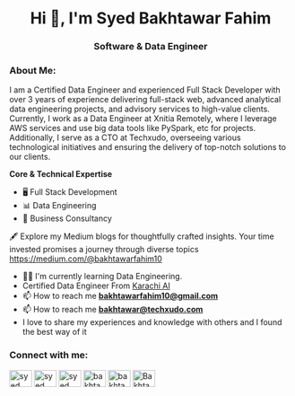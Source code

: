 <h1 align="center">Hi 👋, I'm Syed Bakhtawar Fahim</h1>
<h3 align="center">Software & Data Engineer</h3>

<!--  
<p align="left"> <img src="https://komarev.com/ghpvc/?username=syed-bakhtawar-fahim&label=Profile%20views&color=0e75b6&style=flat" alt="syed-bakhtawar-fahim" /> </p>

<p align="left"> <img src="https://firebasestorage.googleapis.com/v0/b/reactaideveloper.appspot.com/o/Syed%20bakhtawar%20fahim%20(1).png?alt=media&token=04922c91-9170-4eb0-b487-2e9cfcaab0c4" /> </p>

-->

<h3 align="left">About Me:</h3>
<p align="left">I am a Certified Data Engineer and experienced Full Stack Developer with over 3 years of experience delivering full-stack web, advanced analytical data engineering projects, and advisory services to high-value clients. 
Currently, I work as a Data Engineer at Xnitia Remotely, where I leverage AWS services and use big data tools like PySpark, etc for projects. 
Additionally, I serve as a CTO at Techxudo, overseeing various technological initiatives and ensuring the delivery of top-notch solutions to our clients. 

<strong>Core & Technical Expertise</strong>
- 🖥️ Full Stack Development
- 📊 Data Engineering
- 💼 Business Consultancy


🖋️ Explore my Medium blogs for thoughtfully crafted insights. Your time invested promises a journey through diverse topics
https://medium.com/@bakhtawarfahim10</p>
<!-- <p align="left"> <a href="https://github.com/ryo-ma/github-profile-trophy"><img src="https://github-profile-trophy.vercel.app/?username=syed-bakhtawar-fahim" alt="syed-bakhtawar-fahim" /></a> </p> -->

<!-- <p align="left"> <a href="https://twitter.com/syed bakhtawar fahim" target="blank"><img src="https://img.shields.io/twitter/follow/syed bakhtawar fahim?logo=twitter&style=for-the-badge" alt="syed bakhtawar fahim" /></a> </p> -->

<!-- - 👨‍💻 All of my projects are available at [https://xnitia-team.netlify.app/](https://xnitia-team.netlify.app/) -->
- 👨‍💻 I'm currently learning Data Engineering.
- Certified Data Engineer From <a href = "https://www.karachidotai.com/" target="blank">Karachi AI</a> 
- 📫 How to reach me **bakhtawarfahim10@gmail.com**
- 📫 How to reach me **bakhtawar@techxudo.com**
- I love to share my experiences and knowledge with others and I found the best way of it

<h3 align="left">Connect with me:</h3>
<p align="left">
<a href="https://twitter.com/syed bakhtawar fahim" target="blank"><img align="center" src="https://raw.githubusercontent.com/rahuldkjain/github-profile-readme-generator/master/src/images/icons/Social/twitter.svg" alt="syed bakhtawar fahim" height="30" width="40" /></a>
<a href="https://www.linkedin.com/in/bigdataengineer/" target="blank"><img align="center" src="https://raw.githubusercontent.com/rahuldkjain/github-profile-readme-generator/master/src/images/icons/Social/linked-in-alt.svg" alt="syed bakhtawar fahim" height="30" width="40" /></a>
<a href="https://stackoverflow.com/users/19267514/syed-bakhtawar-fahim" target="blank"><img align="center" src="https://raw.githubusercontent.com/rahuldkjain/github-profile-readme-generator/master/src/images/icons/Social/stack-overflow.svg" alt="syed bakhtawar fahim" height="30" width="40" /></a>
<a href="https://fb.com/bakhtawar hamza" target="blank"><img align="center" src="https://raw.githubusercontent.com/rahuldkjain/github-profile-readme-generator/master/src/images/icons/Social/facebook.svg" alt="bakhtawar hamza" height="30" width="40" /></a>
<a href="https://instagram.com/bakhtawar._.fahim" target="blank"><img align="center" src="https://raw.githubusercontent.com/rahuldkjain/github-profile-readme-generator/master/src/images/icons/Social/instagram.svg" alt="bakhtawar._.fahim" height="30" width="40" /></a>
<a href="https://medium.com/@bakhtawarfahim10" target="blank"><img align="center" src="https://raw.githubusercontent.com/rahuldkjain/github-profile-readme-generator/master/src/images/icons/Social/medium.svg" alt="Bakhtawar Fahim" height="30" width="40" /></a>
</p>

<!-- <h3 align="left">Languages and Tools:</h3>
<p align="left"> <a href="https://getbootstrap.com" target="_blank" rel="noreferrer"> <img src="https://raw.githubusercontent.com/devicons/devicon/master/icons/bootstrap/bootstrap-plain-wordmark.svg" alt="bootstrap" width="40" height="40"/> </a> <a href="https://www.cprogramming.com/" target="_blank" rel="noreferrer"> <img src="https://raw.githubusercontent.com/devicons/devicon/master/icons/c/c-original.svg" alt="c" width="40" height="40"/> </a> <a href="https://www.w3schools.com/css/" target="_blank" rel="noreferrer"> <img src="https://raw.githubusercontent.com/devicons/devicon/master/icons/css3/css3-original-wordmark.svg" alt="css3" width="40" height="40"/> </a> <a href="https://expressjs.com" target="_blank" rel="noreferrer"> <img src="https://raw.githubusercontent.com/devicons/devicon/master/icons/express/express-original-wordmark.svg" alt="express" width="40" height="40"/> </a> <a href="https://git-scm.com/" target="_blank" rel="noreferrer"> <img src="https://www.vectorlogo.zone/logos/git-scm/git-scm-icon.svg" alt="git" width="40" height="40"/> </a> <a href="https://heroku.com" target="_blank" rel="noreferrer"> <img src="https://www.vectorlogo.zone/logos/heroku/heroku-icon.svg" alt="heroku" width="40" height="40"/> </a> <a href="https://www.w3.org/html/" target="_blank" rel="noreferrer"> <img src="https://raw.githubusercontent.com/devicons/devicon/master/icons/html5/html5-original-wordmark.svg" alt="html5" width="40" height="40"/> </a> <a href="https://www.adobe.com/in/products/illustrator.html" target="_blank" rel="noreferrer"> <img src="https://www.vectorlogo.zone/logos/adobe_illustrator/adobe_illustrator-icon.svg" alt="illustrator" width="40" height="40"/> </a> <a href="https://www.java.com" target="_blank" rel="noreferrer"> <img src="https://raw.githubusercontent.com/devicons/devicon/master/icons/java/java-original.svg" alt="java" width="40" height="40"/> </a> <a href="https://developer.mozilla.org/en-US/docs/Web/JavaScript" target="_blank" rel="noreferrer"> <img src="https://raw.githubusercontent.com/devicons/devicon/master/icons/javascript/javascript-original.svg" alt="javascript" width="40" height="40"/> </a> <a href="https://www.mathworks.com/" target="_blank" rel="noreferrer"> <img src="https://upload.wikimedia.org/wikipedia/commons/2/21/Matlab_Logo.png" alt="matlab" width="40" height="40"/> </a> <a href="https://www.mongodb.com/" target="_blank" rel="noreferrer"> <img src="https://raw.githubusercontent.com/devicons/devicon/master/icons/mongodb/mongodb-original-wordmark.svg" alt="mongodb" width="40" height="40"/> </a> <a href="https://www.mysql.com/" target="_blank" rel="noreferrer"> <img src="https://raw.githubusercontent.com/devicons/devicon/master/icons/mysql/mysql-original-wordmark.svg" alt="mysql" width="40" height="40"/> </a> <a href="https://nodejs.org" target="_blank" rel="noreferrer"> <img src="https://raw.githubusercontent.com/devicons/devicon/master/icons/nodejs/nodejs-original-wordmark.svg" alt="nodejs" width="40" height="40"/> </a> <a href="https://pandas.pydata.org/" target="_blank" rel="noreferrer"> <img src="https://raw.githubusercontent.com/devicons/devicon/2ae2a900d2f041da66e950e4d48052658d850630/icons/pandas/pandas-original.svg" alt="pandas" width="40" height="40"/> </a> <a href="https://www.photoshop.com/en" target="_blank" rel="noreferrer"> <img src="https://raw.githubusercontent.com/devicons/devicon/master/icons/photoshop/photoshop-line.svg" alt="photoshop" width="40" height="40"/> </a> <a href="https://www.php.net" target="_blank" rel="noreferrer"> <img src="https://raw.githubusercontent.com/devicons/devicon/master/icons/php/php-original.svg" alt="php" width="40" height="40"/> </a> <a href="https://www.python.org" target="_blank" rel="noreferrer"> <img src="https://raw.githubusercontent.com/devicons/devicon/master/icons/python/python-original.svg" alt="python" width="40" height="40"/> </a> <a href="https://reactjs.org/" target="_blank" rel="noreferrer"> <img src="https://raw.githubusercontent.com/devicons/devicon/master/icons/react/react-original-wordmark.svg" alt="react" width="40" height="40"/> </a> <a href="https://redux.js.org" target="_blank" rel="noreferrer"> <img src="https://raw.githubusercontent.com/devicons/devicon/master/icons/redux/redux-original.svg" alt="redux" width="40" height="40"/> </a> <a href="https://sass-lang.com" target="_blank" rel="noreferrer"> <img src="https://raw.githubusercontent.com/devicons/devicon/master/icons/sass/sass-original.svg" alt="sass" width="40" height="40"/> </a> <a href="https://seaborn.pydata.org/" target="_blank" rel="noreferrer"> <img src="https://seaborn.pydata.org/_images/logo-mark-lightbg.svg" alt="seaborn" width="40" height="40"/> </a> </p> -->

<!-- <p><img align="left" src="https://github-readme-stats.vercel.app/api/top-langs?username=syed-bakhtawar-fahim&show_icons=true&locale=en&layout=compact" alt="syed-bakhtawar-fahim" /></p> -->
<!-- <br><br> -->
<!-- <p>&nbsp;<img align="center" src="https://github-readme-stats.vercel.app/api?username=syed-bakhtawar-fahim&show_icons=true&locale=en" alt="syed-bakhtawar-fahim" /></p> -->
<!-- </br></br> -->
<!-- <p><img align="center" src="https://github-readme-streak-stats.herokuapp.com/?user=syed-bakhtawar-fahim&" alt="syed-bakhtawar-fahim" /></p> -->


